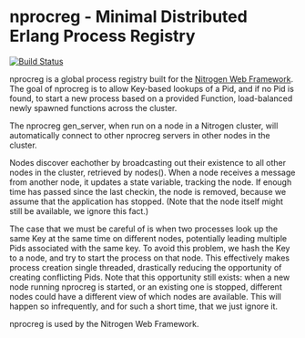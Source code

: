 # nprocreg - Minimal Distributed Erlang Process Registry

[![Build Status](https://travis-ci.org/nitrogen/nprocreg.png?branch=master)](https://travis-ci.org/nitrogen/nprocreg)

nprocreg is a global process registry built for the [Nitrogen Web
Framework](http://nitrogenproject.com). The goal of nprocreg is to allow
Key-based lookups of a Pid, and if no Pid is found, to start a new process
based on a provided Function, load-balanced newly spawned functions across the
cluster.

The nprocreg gen_server, when run on a node in a Nitrogen cluster,
will automatically connect to other nprocreg servers in other
nodes in the cluster.

Nodes discover eachother by broadcasting out their existence to
all other nodes in the cluster, retrieved by nodes(). When a node
receives a message from another node, it updates a state variable,
tracking the node. If enough time has passed since the last
checkin, the node is removed, because we assume that the
application has stopped. (Note that the node itself might still be
available, we ignore this fact.)

The case that we must be careful of is when two processes look up
the same Key at the same time on different nodes, potentially
leading multiple Pids associated with the same key. To avoid this
problem, we hash the Key to a node, and try to start the process
on that node. This effectively makes process creation single
threaded, drastically reducing the opportunity of creating
conflicting Pids. Note that this opportunity still exists: when a
new node running nprocreg is started, or an existing one is
stopped, different nodes could have a different view of which
nodes are available. This will happen so infrequently, and for
such a short time, that we just ignore it.

nprocreg is used by the Nitrogen Web Framework.
